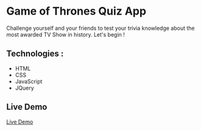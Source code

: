 # Game of Thrones Quiz App

Challenge yourself and your friends to test your trivia knowledge about the most awarded TV Show in history. Let's begin !

## Technologies :

- HTML
- CSS
- JavaScript
- JQuery

## Live Demo

[Live Demo](https://krloslao.github.io/Game_of_Thrones_Quiz/)


